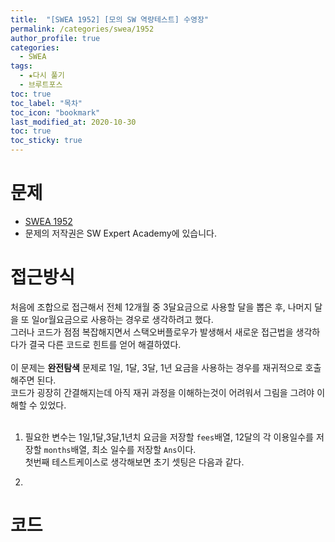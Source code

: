 ```yaml
---
title:  "[SWEA 1952] [모의 SW 역량테스트] 수영장"
permalink: /categories/swea/1952
author_profile: true
categories:
  - SWEA
tags:
  - ★다시 풀기
  - 브루트포스
toc: true
toc_label: "목차"
toc_icon: "bookmark"
last_modified_at: 2020-10-30
toc: true
toc_sticky: true
---
```

# 문제
* [SWEA 1952](https://swexpertacademy.com/main/code/problem/problemDetail.do?contestProbId=AV5PpFQaAQMDFAUq)
* 문제의 저작권은 SW Expert Academy에 있습니다.  

# 접근방식 
처음에 조합으로 접근해서 전체 12개월 중 3달요금으로 사용할 달을 뽑은 후, 나머지 달을 또 일or월요금으로 사용하는 경우로 생각하려고 했다.  
그러나 코드가 점점 복잡해지면서 스택오버플로우가 발생해서 새로운 접근법을 생각하다가 결국 다른 코드로 힌트를 얻어  해결하였다.   
<br/>
이 문제는 <b>완전탐색</b> 문제로 1일, 1달, 3달, 1년 요금을 사용하는 경우를 재귀적으로 호출해주면 된다.  
코드가 굉장히 간결해지는데 아직 재귀 과정을 이해하는것이 어려워서 그림을 그려야 이해할 수 있었다.  
<br/>
1. 필요한 변수는 1일,1달,3달,1년치 요금을 저장할 `fees`배열, 12달의 각 이용일수를 저장할 `months`배열, 최소 일수를 저장할 `Ans`이다.  
첫번째 테스트케이스로 생각해보면 초기 셋팅은 다음과 같다.  

2. 

# 코드
```java

```
